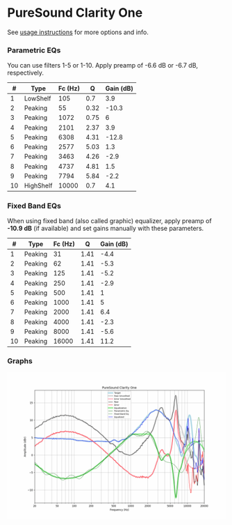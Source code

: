 # PureSound Clarity One
See [usage instructions](https://github.com/jaakkopasanen/AutoEq#usage) for more options and info.

### Parametric EQs
You can use filters 1-5 or 1-10. Apply preamp of -6.6 dB or -6.7 dB, respectively.

|   # | Type      |   Fc (Hz) |    Q |   Gain (dB) |
|-----|-----------|-----------|------|-------------|
|   1 | LowShelf  |       105 | 0.7  |         3.9 |
|   2 | Peaking   |        55 | 0.32 |       -10.3 |
|   3 | Peaking   |      1072 | 0.75 |         6   |
|   4 | Peaking   |      2101 | 2.37 |         3.9 |
|   5 | Peaking   |      6308 | 4.31 |       -12.8 |
|   6 | Peaking   |      2577 | 5.03 |         1.3 |
|   7 | Peaking   |      3463 | 4.26 |        -2.9 |
|   8 | Peaking   |      4737 | 4.81 |         1.5 |
|   9 | Peaking   |      7794 | 5.84 |        -2.2 |
|  10 | HighShelf |     10000 | 0.7  |         4.1 |

### Fixed Band EQs
When using fixed band (also called graphic) equalizer, apply preamp of **-10.9 dB** (if available) and set gains manually with these parameters.

|   # | Type    |   Fc (Hz) |    Q |   Gain (dB) |
|-----|---------|-----------|------|-------------|
|   1 | Peaking |        31 | 1.41 |        -4.4 |
|   2 | Peaking |        62 | 1.41 |        -5.3 |
|   3 | Peaking |       125 | 1.41 |        -5.2 |
|   4 | Peaking |       250 | 1.41 |        -2.9 |
|   5 | Peaking |       500 | 1.41 |         1   |
|   6 | Peaking |      1000 | 1.41 |         5   |
|   7 | Peaking |      2000 | 1.41 |         6.4 |
|   8 | Peaking |      4000 | 1.41 |        -2.3 |
|   9 | Peaking |      8000 | 1.41 |        -5.6 |
|  10 | Peaking |     16000 | 1.41 |        11.2 |

### Graphs
![](./PureSound%20Clarity%20One.png)
